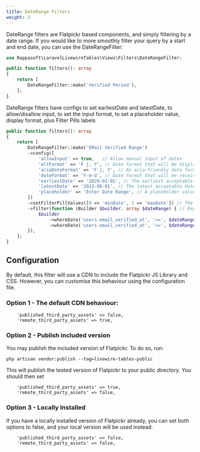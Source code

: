 ```yaml
---
title: DateRange Filters
weight: 3
---
```


DateRange filters are Flatpickr based components, and simply filtering by a date range.  If you would like to more smoothly filter your query by a start and end date, you can use the DateRangeFilter:

```php
use Rappasoft\LaravelLivewireTables\Views\Filters\DateRangeFilter;

public function filters(): array
{
    return [
        DateRangeFilter::make('Verified Period'),
    ];
}
```

DateRange filters have configs to set earliestDate and latestDate, to allow/disallow input, to set the input format, to set a placeholder value,  display format, plus Filter Pills labels

```php
public function filters(): array
{
    return [
        DateRangeFilter::make('EMail Verified Range')
        ->config([
            'allowInput' => true,   // Allow manual input of dates
            'altFormat' => 'F j, Y', // Date format that will be displayed once selected
            'ariaDateFormat' => 'F j, Y', // An aria-friendly date format
            'dateFormat' => 'Y-m-d', // Date format that will be received by the filter
            'earliestDate' => '2020-01-01', // The earliest acceptable date
            'latestDate' => '2023-08-01', // The latest acceptable date
            'placeholder' => 'Enter Date Range', // A placeholder value
        ])
        ->setFilterPillValues([0 => 'minDate', 1 => 'maxDate']) // The values that will be displayed for the Min/Max Date Values
        ->filter(function (Builder $builder, array $dateRange) { // Expects an array.
            $builder
                ->whereDate('users.email_verified_at', '>=', $dateRange['minDate']) // minDate is the start date selected
                ->whereDate('users.email_verified_at', '<=', $dateRange['maxDate']); // maxDate is the end date selected
        }),
    ];
}
```



## Configuration
By default, this filter will use a CDN to include the Flatpickr JS Library and CSS. However, you can customise this behaviour using the configuration file.

### Option 1 - The default CDN behaviour:
```
    'published_third_party_assets' => false,
    'remote_third_party_assets' => true,
```

### Option 2 - Publish included version
You may publish the included version of Flatpickr.  To do so, run:
```
php artisan vendor:publish --tag=livewire-tables-public
```
This will publish the tested version of Flatpickr to your public directory. You should then set
```
    'published_third_party_assets' => true,
    'remote_third_party_assets' => false,
```

### Option 3 - Locally Installed
If you have a locally installed version of Flatpickr already, you can set both options to false, and your local version will be used instead.
```
    'published_third_party_assets' => false,
    'remote_third_party_assets' => false,
```
